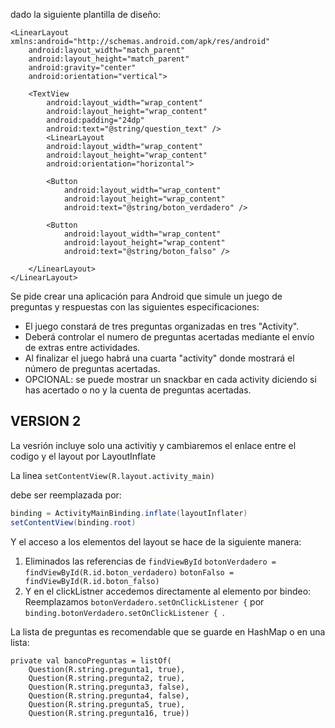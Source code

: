 dado la siguiente plantilla de diseño:

```code
<LinearLayout xmlns:android="http://schemas.android.com/apk/res/android"
    android:layout_width="match_parent"
    android:layout_height="match_parent"
    android:gravity="center"
    android:orientation="vertical">

    <TextView
        android:layout_width="wrap_content"
        android:layout_height="wrap_content"
        android:padding="24dp"
        android:text="@string/question_text" />
		<LinearLayout
        android:layout_width="wrap_content"
        android:layout_height="wrap_content"
        android:orientation="horizontal">

        <Button
            android:layout_width="wrap_content"
            android:layout_height="wrap_content"
            android:text="@string/boton_verdadero" />

        <Button
            android:layout_width="wrap_content"
            android:layout_height="wrap_content"
            android:text="@string/boton_falso" />

    </LinearLayout>
</LinearLayout>
```

Se pide crear una aplicación para Android que simule un juego de preguntas y respuestas con las siguientes especificaciones:

- El juego constará de tres preguntas organizadas en tres "Activity".
- Deberá controlar el numero de preguntas acertadas mediante el envío de extras entre actividades.
- Al finalizar el juego habrá una cuarta "activity" donde mostrará el número de preguntas acertadas.
- OPCIONAL: se puede mostrar un snackbar en cada activity diciendo si has acertado o no y la cuenta de preguntas acertadas.


## VERSION 2
La vesrión incluye solo una activitiy y cambiaremos el enlace entre el codigo y el layout por LayoutInflate

La linea 
`setContentView(R.layout.activity_main)`

debe ser reemplazada por:

```java
binding = ActivityMainBinding.inflate(layoutInflater)
setContentView(binding.root)
```

Y el acceso a los elementos del layout se hace de la siguiente manera:
1. Eliminados las referencias de `findViewById`
   `botonVerdadero = findViewById(R.id.boton_verdadero)`
   `botonFalso = findViewById(R.id.boton_falso)`
2. Y en el clickListner accedemos directamente al elemento por bindeo:
    Reemplazamos `botonVerdadero.setOnClickListener {`  por
    `binding.botonVerdadero.setOnClickListener { `.

La lista de preguntas es recomendable que se guarde en HashMap o en una lista:

```
private val bancoPreguntas = listOf(
	Question(R.string.pregunta1, true),
	Question(R.string.pregunta2, true),
	Question(R.string.pregunta3, false),
	Question(R.string.pregunta4, false),
	Question(R.string.pregunta5, true),
	Question(R.string.pregunta16, true))
```

